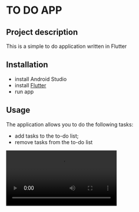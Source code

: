 # TO DO APP

## Project description
This is a simple to do application written in Flutter
## Installation
- install Android Studio
- install [Flutter](https://flutter.dev/)
- run app
## Usage
The application allows you to do the following tasks:
- add tasks to the to-do list;
- remove tasks from the to-do list

<video controls src="Screen_recording_20240302_194940.mp4" title="Title"></video>